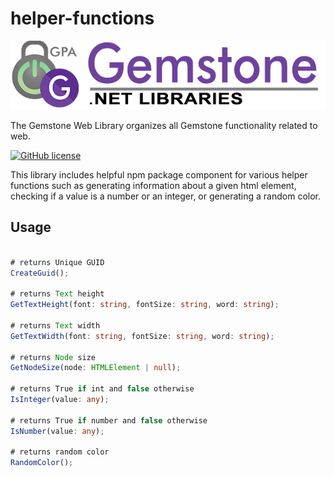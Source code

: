 # helper-functions

![gemstone logo](https://raw.githubusercontent.com/gemstone/web/master/docs/img/gemstone-wide-600.png)

The Gemstone Web Library organizes all Gemstone functionality related to web.

[![GitHub license](https://img.shields.io/github/license/gemstone/web?color=4CC61E)](https://github.com/gemstone/web/blob/master/LICENSE)

This library includes helpful npm package component for various helper functions such as generating information about a given html element, checking if a value is a number or an integer, or generating a random color.

## Usage

```typescript

# returns Unique GUID
CreateGuid();

# returns Text height
GetTextHeight(font: string, fontSize: string, word: string);

# returns Text width
GetTextWidth(font: string, fontSize: string, word: string);

# returns Node size
GetNodeSize(node: HTMLElement | null);

# returns True if int and false otherwise
IsInteger(value: any);

# returns True if number and false otherwise
IsNumber(value: any);

# returns random color
RandomColor();
